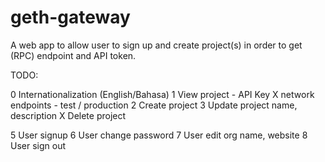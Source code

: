 # geth-gateway

A web app to allow user to sign up and create project(s) in order to get (RPC) endpoint and API token.

TODO:

0 Internationalization (English/Bahasa)
1 View project
    - API Key
    X network endpoints - test / production
2 Create project
3 Update project name, description
X Delete project

5 User signup
6 User change password
7 User edit org name, website
8 User sign out